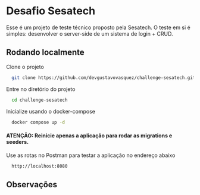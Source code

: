 # Desafio Sesatech

Esse é um projeto de teste técnico proposto pela Sesatech. O teste em si é simples: desenvolver o server-side de um sistema de login + CRUD. 

## Rodando localmente

Clone o projeto

```bash
  git clone https://github.com/devgustavovasquez/challenge-sesatech.git
```

Entre no diretório do projeto

```bash
  cd challenge-sesatech
```

Inicialize usando o docker-compose

```bash
  docker compose up -d
```

#### ATENÇÃO: Reinicie apenas a aplicação para rodar as migrations e seeders.


Use as rotas no Postman para testar a aplicação no endereço abaixo

```bash
  http://localhost:8080
```


## Observações


